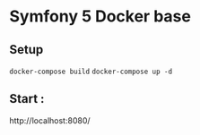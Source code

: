# Symfony 5 Docker base 

## Setup
`docker-compose build`
`docker-compose up -d`

## Start : 
http://localhost:8080/